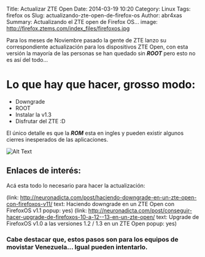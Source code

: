Title: Actualizar ZTE Open
Date: 2014-03-19 10:20
Category: Linux
Tags: firefox os
Slug: actualizando-zte-open-de-firefox-os
Author: abr4xas
Summary: Actualizando el ZTE open de Firefox OS...
image: http://firefox.ztems.com/index_files/firefoxos.jpg


Para los meses de Noviembre pasado la gente de ZTE lanzo su correspondiente actualización para los dispositivos ZTE Open, con esta versión la mayoría de las personas se han quedado sin ***ROOT*** pero esto no es así del todo...

# Lo que hay que hacer, grosso modo:

 * Downgrade
 * ROOT
 * Instalar la v1.3
 * Disfrutar del ZTE :D

El único detalle es que la ***ROM*** esta en ingles y pueden existir algunos cierres inesperados de las aplicaciones.


![Alt Text]({filename}/images/2014-03-18-13-23-30.png)

## Enlaces de interés:
Acá esta todo lo necesario para hacer la actualización: 

(link: http://neuronadicta.com/post/haciendo-downgrade-en-un-zte-open-con-firefoxos-v11/ text: Haciendo downgrade en un ZTE Open con FirefoxOS v1.1 popup: yes)
(link: http://neuronadicta.com/post/conseguir-hacer-upgrade-de-firefoxos-10-a-12--13-en-un-zte-open/ text: Upgrade de FirefoxOS v1.0 a las versiones 1.2 / 1.3 en un ZTE Open popup: yes)

### Cabe destacar que, estos pasos son para los equipos de movistar Venezuela... Igual pueden intentarlo.